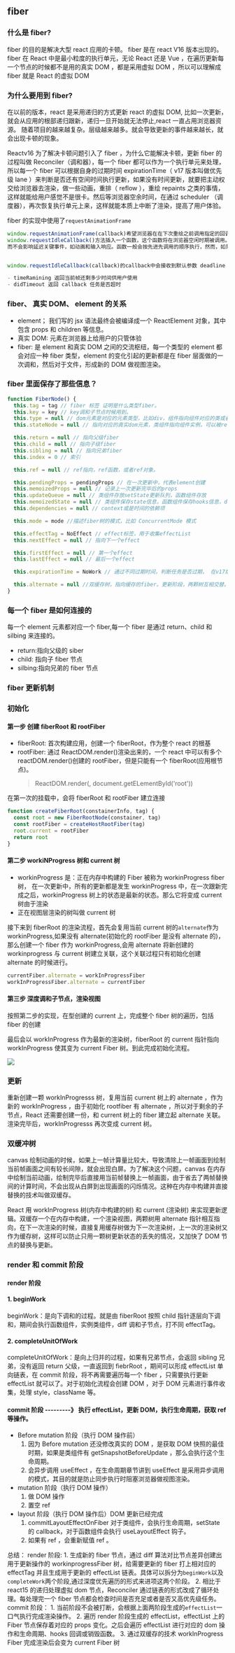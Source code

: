 ## fiber

### 什么是 fiber?

fiber 的目的是解决大型 react 应用的卡顿。 fiber 是在 react V16 版本出现的。fiber 在 React 中是最小粒度的执行单元，无论 React 还是 Vue ，在遍历更新每一个节点的时候都不是用的真实 DOM ，都是采用虚拟 DOM ，所以可以理解成 fiber 就是 React 的虚拟 DOM

### 为什么要用到 fiber?

在以前的版本，react 是采用递归的方式更新 react 的虚拟 DOM, 比如一次更新，就会从应用的根部递归跟新，递归一旦开始就无法停止,react 一直占用浏览器资源。 随着项目的越来越复杂。层级越来越多。就会导致更新的事件越来越长，就会出现卡顿的现象。

Reactv16 为了解决卡顿问题引入了 fiber ，为什么它能解决卡顿，更新 fiber 的过程叫做 Reconciler（调和器），每一个 fiber 都可以作为一个执行单元来处理，所以每一个 fiber 可以根据自身的过期时间 expirationTime（ v17 版本叫做优先级 lane ）来判断是否还有空间时间执行更新，如果没有时间更新，就要把主动权交给浏览器去渲染，做一些动画，重排（ reflow ），重绘 repaints 之类的事情，这样就能给用户感觉不是很卡。然后等浏览器空余时间，在通过 scheduler （调度器），再次恢复执行单元上来，这样就能本质上中断了渲染，提高了用户体验。

fiber 的实现中使用了`requestAnimationFrame`

```js
window.requestAnimationFrame(callback)希望浏览器在在下次重绘之前调用指定的回调函数callback更新动画。
window.requestIdleCallback()方法插入一个函数，这个函数将在浏览器空闲时期被调用。这使开发者能够在主事件循环上执行后台和低优先级工作，
而不会影响延迟关键事件，如动画和输入响应。函数一般会按先进先调用的顺序执行，然而，如果回调函数指定了执行超时时间timeout，则有可能为了在超时前执行函数而打乱执行顺序。


window.requestIdleCallback(callback)的callback中会接收到默认参数 deadline ，其中包含了以下两个属性：

- timeRamining 返回当前帧还剩多少时间供用户使用
- didTimeout 返回 callback 任务是否超时


```

### fiber、 真实 DOM、 element 的关系

- element； 我们写的 jsx 语法最终会被编译成一个 ReactElement 对象，其中包含 props 和 children 等信息。
- 真实 DOM: 元素在浏览器上给用户的只管体验
- fiber: 是 element 和真实 DOM 之间的交流枢纽，每一个类型的 element 都会对应一种 fiber 类型，element 的变化引起的更新都是在 fiber 层面做的一次调和，然后对于文件，形成新的 DOM 做视图渲染。

### fiber 里面保存了那些信息？

```js
function FiberNode() {
  this.tag = tag // fiber 标签 证明是什么类型fiber。
  this.key = key // key调和子节点时候用到。
  this.type = null // dom元素是对应的元素类型，比如div，组件指向组件对应的类或者函数。
  this.stateNode = null // 指向对应的真实dom元素，类组件指向组件实例，可以被ref获取。

  this.return = null // 指向父级fiber
  this.child = null // 指向子级fiber
  this.sibling = null // 指向兄弟fiber
  this.index = 0 // 索引

  this.ref = null // ref指向，ref函数，或者ref对象。

  this.pendingProps = pendingProps // 在一次更新中，代表element创建
  this.memoizedProps = null // 记录上一次更新完毕后的props
  this.updateQueue = null // 类组件存放setState更新队列，函数组件存放
  this.memoizedState = null // 类组件保存state信息，函数组件保存hooks信息，dom元素为null
  this.dependencies = null // context或是时间的依赖项

  this.mode = mode //描述fiber树的模式，比如 ConcurrentMode 模式

  this.effectTag = NoEffect // effect标签，用于收集effectList
  this.nextEffect = null // 指向下一个effect

  this.firstEffect = null // 第一个effect
  this.lastEffect = null // 最后一个effect

  this.expirationTime = NoWork // 通过不同过期时间，判断任务是否过期， 在v17版本用lane表示。

  this.alternate = null //双缓存树，指向缓存的fiber。更新阶段，两颗树互相交替。
}
```

### 每一个 fiber 是如何连接的

每一个 element 元素都对应一个 fiber,每一个 fiber 是通过 return、child 和 silbing 来连接的。

- return:指向父级的 siber
- child: 指向子 fiber 节点
- silbing:指向兄弟的 fiber 节点

### fiber 更新机制

### 初始化

#### 第一步 创建 fiberRoot 和 rootFiber

- fiberRoot: 首次构建应用，创建一个 fiberRoot，作为整个 react 的根基
- rootFiber: 通过 ReactDOM.render()渲染出来的，一个 react 中可以有多个 reactDOM.render()创建的 rootFiber，但是只能有一个 fiberRoot(应用根节点)。
  > ReactDOM.render(<Index/>, document.getELementById('root'))

在第一次的挂载中，会将 fiberRoot 和 rootFiber 建立连接

```js
function createFiberRoot(constainerInfo, tag) {
  const root = new FiberRootNode(constainer, tag)
  const rootFiber = createHostRootFiber(tag)
  root.current = rootFiber
  return root
}
```

#### 第二步 workiNProgress 树和 current 树

- workinProgress 是：正在内存中构建的 Fiber 被称为 workinProgress fiber 树， 在一次更新中，所有的更新都是发生 workinProgress 中，在一次跟新完成之后，workinProgress 树上的状态是最新的状态。那么它将变成 current 树由于渲染
- 正在视图层渲染的树叫做 current 树

接下来到 fiberRoot 的渲染流程，首先会复用当前 current 树的`alternate`作为 workinProgress,如果没有 alternate(初始化的 rootFiber 是没有 alternate 的)，那么创建一个 fiber 作为 workinProgress,会用 alternate 将新创建的 workinprogress 与 current 树建立关联，这个关联过程只有初始化创建 alternate 的时候进行。

```js
currentFiber.alternate = workInProgressFiber
workInProgressFiber.alternate = currentFiber
```

#### 第三步 深度调和子节点，渲染视图

按照第二步的实现，在型创建的 current 上，完成整个 fiber 树的遍历，包括 fiber 的创建

最后会以 workInProgress 作为最新的渲染树，fiberRoot 的 current 指针指向 workInProgress 使其变为 current Fiber 树。到此完成初始化流程。

![](img/Fiber.png)

### 更新

重新创建一颗 workInProgresss 树，复用当前 current 树上的 alternate ，作为新的 workInProgress ，由于初始化 rootfiber 有 alternate ，所以对于剩余的子节点，React 还需要创建一份，和 current 树上的 fiber 建立起 alternate 关联。渲染完毕后，workInProgresss 再次变成 current 树。

### 双缓冲树

canvas 绘制动画的时候，如果上一帧计算量比较大，导致清除上一帧画面到绘制当前帧画面之间有较长间隙，就会出现白屏。为了解决这个问题，canvas 在内存中绘制当前动画，绘制完毕后直接用当前帧替换上一帧画面，由于省去了两帧替换间的计算时间，不会出现从白屏到出现画面的闪烁情况。这种在内存中构建并直接替换的技术叫做双缓存。

React 用 workInProgress 树(内存中构建的树) 和 current (渲染树) 来实现更新逻辑。双缓存一个在内存中构建，一个渲染视图，两颗树用 alternate 指针相互指向，在下一次渲染的时候，直接复用缓存树做为下一次渲染树，上一次的渲染树又作为缓存树，这样可以防止只用一颗树更新状态的丢失的情况，又加快了 DOM 节点的替换与更新。

### render 和 commit 阶段

#### render 阶段

#### 1. beginWork

beginWork：是向下调和的过程。就是由 fiberRoot 按照 child 指针逐层向下调和，期间会执行函数组件，实例类组件，diff 调和子节点，打不同 effectTag。

#### 2. completeUnitOfWork

completeUnitOfWork：是向上归并的过程，如果有兄弟节点，会返回 sibling 兄弟，没有返回 return 父级，一直返回到 fiebrRoot ，期间可以形成 effectList 单向链表，在 commit 阶段，将不再需要遍历每一个 fiber ，只需要执行更新 effectList 就可以了。对于初始化流程会创建 DOM ，对于 DOM 元素进行事件收集，处理 style，className 等。

#### commit 阶段 ---------》 执行 effectList，更新 DOM，执行生命周期，获取 ref 等操作。

- Before mutation 阶段（执行 DOM 操作前）
  1. 因为 Before mutation 还没修改真实的 DOM ，是获取 DOM 快照的最佳时期，如果是类组件有 getSnapshotBeforeUpdate ，那么会执行这个生命周期。
  2. 会异步调用 useEffect ，在生命周期章节讲到 useEffect 是采用异步调用的模式，其目的就是防止同步执行时阻塞浏览器做视图渲染。
- mutation 阶段（执行 DOM 操作）
  1.  做 DOM 操作
  2.  置空 ref
- layout 阶段（执行 DOM 操作后）DOM 更新已经完成
  1. commitLayoutEffectOnFiber 对于类组件，会执行生命周期，setState 的 callback，对于函数组件会执行 useLayoutEffect 钩子。
  2. 如果有 ref ，会重新赋值 ref 。

总结： render 阶段: 1. 生成新的 fiber 节点，通过 diff 算法对比节点差异创建出用于更新操作的 workinprogressFiber 树，给需要更新的 fiber 打上相对应的 effectTag 并且生成用于更新的 effectList 链表。具体可以拆分为`beginWork`以及`completeWork`两个阶段,通过深度优先遍历的形式来进项这两个阶段。 2. 相比于 react15 的递归处理虚拟 dom 节点，Reconciler 通过链表的形式改成了循环处理。每处理完一个 fiber 节点都会检查时间是否充足或者是否又高优先级任务。 commit 阶段： 1. 当前阶段不会被打断，会根据上面两阶段生成的`effectList`一口气执行完成渲染操作。 2. 遍历 render 阶段生成的 effectList，effectList 上的 Fiber 节点保存着对应的 props 变化。之后会遍历 effectList 进行对应的 dom 操作和生命周期、hooks 回调或销毁函数。 3. 通过双缓存的技术 workInProgress Fiber 完成渲染后会变为 current Fiber 树
